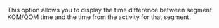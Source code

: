 This option allows you to display the time difference between segment KOM/QOM time and the time from the activity for that segment.
